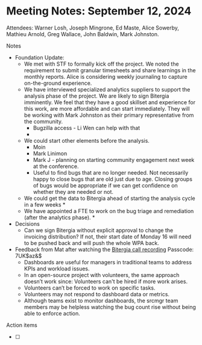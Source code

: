 
# Meeting Notes: September 12, 2024

Attendees: Warner Losh, Joseph Mingrone, Ed Maste, Alice Sowerby, Mathieu Arnold, Greg Wallace, John Baldwin, Mark Johnston.

Notes
* Foundation Update: 
    * We met with STF to formally kick off the project. We noted the requirement to submit granular timesheets and share learnings in the monthly reports. Alice is considering weekly journaling to capture on-the-ground experience. 
    * We have interviewed specialized analytics suppliers to support the analysis phase of the project. We are likely to sign Bitergia imminently. We feel that they have a good skillset and experience for this work, are more affordable and can start immediately. They will be working with Mark Johnston as their primary representative from the community. 
        * Bugzilla access - Li Wen can help with that
        * 
    * We could start other elements before the analysis. 
        * Moin
        * Mark Linimon
        * Mark J - planning on starting community engagement next week at the conference. 
        * Useful to find bugs that are no longer needed. Not necessarily happy to close bugs that are old just due to age. Closing groups of bugs would be appropriate if we can get confidence on whether they are needed or not. 
    * We could get the data to Bitergia ahead of starting the analysis cycle in a few weeks
        * 
    * We have appointed a FTE to work on the bug triage and remediation (after the analytics phase).
        * 
* Decisions
    * Can we sign Bitergia without explicit approval to change the invoicing distribution? If not, their start date of Monday 16 will need to be pushed back and will push the whole WPA back. 
* Feedback from Mat after watching the [Bitergia call recording](https://us06web.zoom.us/rec/share/T20colihp-fIrlG6znEeCabDgKugQUizLI0SsQlzn8Otvgmwpwqu9-aTeCkcwAC5.xQ6uZvPgKfvSisRQ)  Passcode: 7UK$az&$
    * Dashboards are useful for managers in traditional teams to address KPIs and workload issues. 
    * In an open-source project with volunteers, the same approach doesn’t work since: Volunteers can't be hired if more work arises.
    * Volunteers can’t be forced to work on specific tasks. 
    * Volunteers may not respond to dashboard data or metrics. 
    * Although teams exist to monitor dashboards, the srcmgr team members may be helpless watching the bug count rise without being able to enforce action.

Action items



- [ ] 
